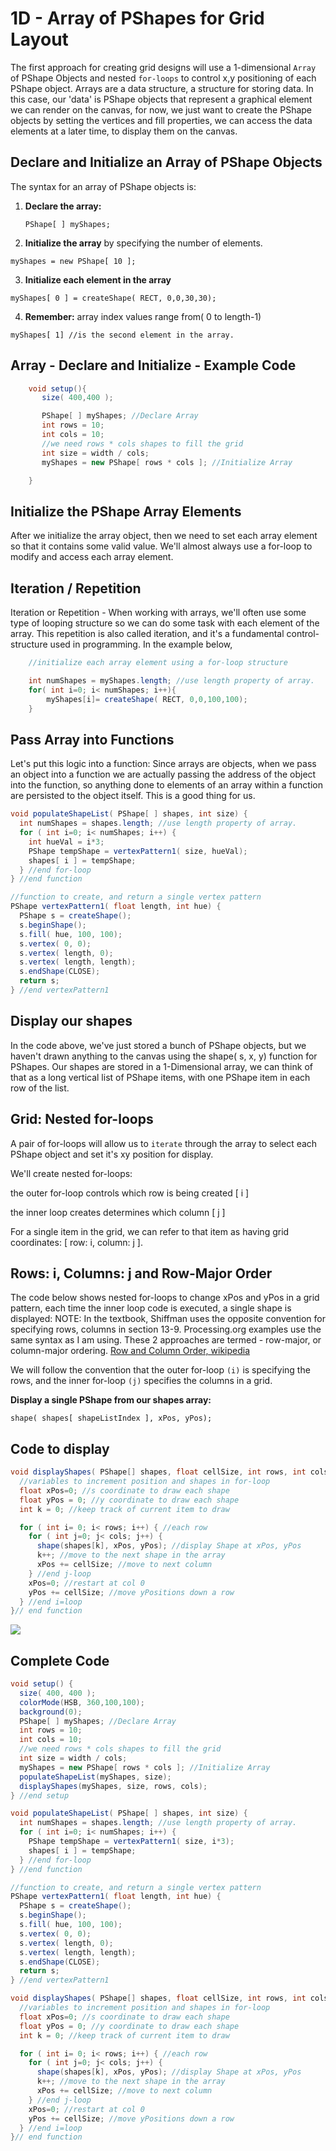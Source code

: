 # 1D - Array of PShapes for Grid Layout

The first approach for creating grid designs will use a 1-dimensional `Array` of PShape Objects and nested `for-loops` to control x,y positioning of each PShape object. Arrays are a data structure, a structure for storing data. In this case, our 'data' is PShape objects that represent a graphical element we can render on the canvas, for now, we just want to create the PShape objects by setting the vertices and fill properties, we can access the data elements at a later time, to display them on the canvas.

## Declare and Initialize an Array of PShape Objects

The syntax for an array of PShape objects is:

1. **Declare the array:** 

   `PShape[ ] myShapes;`

2.  **Initialize the array** by specifying the number of elements.

   `myShapes = new PShape[ 10 ];`

3.  **Initialize each element in the array**

   `myShapes[ 0 ] = createShape( RECT, 0,0,30,30);`

4.  **Remember:**  array index values range from\( 0 to length-1\)

   `myShapes[ 1] //is the second element in the array.`

## Array - Declare and Initialize - Example Code

```java
    void setup(){
       size( 400,400 );   

       PShape[ ] myShapes; //Declare Array
       int rows = 10;
       int cols = 10;
       //we need rows * cols shapes to fill the grid
       int size = width / cols; 
       myShapes = new PShape[ rows * cols ]; //Initialize Array

    }
```

## Initialize the PShape Array Elements

After we initialize the array object, then we need to set each array element so that it contains some valid value. We'll almost always use a for-loop to modify and access each array element.

## Iteration / Repetition

Iteration or Repetition - When working with arrays, we'll often use some type of looping structure so we can do some task with each element of the array. This repetition is also called iteration, and it's a fundamental control-structure used in programming. In the example below,

```java
    //initialize each array element using a for-loop structure

    int numShapes = myShapes.length; //use length property of array.
    for( int i=0; i< numShapes; i++){
        myShapes[i]= createShape( RECT, 0,0,100,100);
    }
```

## Pass Array into Functions

Let's put this logic into a function: Since arrays are objects, when we pass an object into a function we are actually passing the address of the object into the function, so anything done to elements of an array within a function are persisted to the object itself. This is a good thing for us.

```java
void populateShapeList( PShape[ ] shapes, int size) {
  int numShapes = shapes.length; //use length property of array.
  for ( int i=0; i< numShapes; i++) {
    int hueVal = i*3;
    PShape tempShape = vertexPattern1( size, hueVal);
    shapes[ i ] = tempShape;
  } //end for-loop
} //end function

//function to create, and return a single vertex pattern
PShape vertexPattern1( float length, int hue) {
  PShape s = createShape();
  s.beginShape();
  s.fill( hue, 100, 100);
  s.vertex( 0, 0);
  s.vertex( length, 0);
  s.vertex( length, length);
  s.endShape(CLOSE);
  return s;
} //end vertexPattern1
```

## Display our shapes

In the code above, we've just stored a bunch of PShape objects, but we haven't drawn anything to the canvas using the shape\( s, x, y\) function for PShapes. Our shapes are stored in a 1-Dimensional array, we can think of that as a long vertical list of PShape items, with one PShape item in each row of the list.

## Grid: Nested for-loops

A pair of for-loops will allow us to `iterate` through the array to select each PShape object and set it's xy position for display.

We'll create nested for-loops:

the outer for-loop controls which row is being created \[ i \]

the inner loop creates determines which column \[ j \]

For a single item in the grid, we can refer to that item as having grid coordinates: \[ row: i, column: j \].

## Rows: i,  Columns:  j  and Row-Major Order

The code below shows nested for-loops to change xPos and yPos in a grid pattern, each time the inner loop code is executed, a single shape is displayed: NOTE: In the textbook, Shiffman uses the opposite convention for specifying rows, columns in section 13-9. Processing.org examples use the same syntax as I am using. These 2 approaches are termed - row-major, or column-major ordering. [Row and Column Order, wikipedia ](https://en.wikipedia.org/wiki/Row-_and_column-major_order)

We will follow the convention that the outer for-loop `(i)` is specifying the rows, and the inner for-loop `(j)` specifies the columns in a grid.

**Display a single PShape from our shapes array:**

`shape( shapes[ shapeListIndex ], xPos, yPos);`

## Code to display

```java
void displayShapes( PShape[] shapes, float cellSize, int rows, int cols) {
  //variables to increment position and shapes in for-loop
  float xPos=0; //s coordinate to draw each shape
  float yPos = 0; //y coordinate to draw each shape
  int k = 0; //keep track of current item to draw

  for ( int i= 0; i< rows; i++) { //each row
    for ( int j=0; j< cols; j++) {
      shape(shapes[k], xPos, yPos); //display Shape at xPos, yPos
      k++; //move to the next shape in the array
      xPos += cellSize; //move to next column
    } //end j-loop
    xPos=0; //restart at col 0
    yPos += cellSize; //move yPositions down a row
  } //end i=loop
}// end function
```

![](../../.gitbook/assets/screen-shot-2018-09-26-at-7.28.10-am.png)

## Complete Code

```java
void setup() {
  size( 400, 400 );
  colorMode(HSB, 360,100,100);
  background(0);
  PShape[ ] myShapes; //Declare Array
  int rows = 10;
  int cols = 10;
  //we need rows * cols shapes to fill the grid
  int size = width / cols;
  myShapes = new PShape[ rows * cols ]; //Initialize Array
  populateShapeList(myShapes, size);
  displayShapes(myShapes, size, rows, cols);
} //end setup

void populateShapeList( PShape[ ] shapes, int size) {
  int numShapes = shapes.length; //use length property of array.
  for ( int i=0; i< numShapes; i++) {
    PShape tempShape = vertexPattern1( size, i*3);
    shapes[ i ] = tempShape;
  } //end for-loop
} //end function

//function to create, and return a single vertex pattern
PShape vertexPattern1( float length, int hue) {
  PShape s = createShape();
  s.beginShape();
  s.fill( hue, 100, 100);
  s.vertex( 0, 0);
  s.vertex( length, 0);
  s.vertex( length, length);
  s.endShape(CLOSE);
  return s;
} //end vertexPattern1

void displayShapes( PShape[] shapes, float cellSize, int rows, int cols) {
  //variables to increment position and shapes in for-loop
  float xPos=0; //s coordinate to draw each shape
  float yPos = 0; //y coordinate to draw each shape
  int k = 0; //keep track of current item to draw

  for ( int i= 0; i< rows; i++) { //each row
    for ( int j=0; j< cols; j++) {
      shape(shapes[k], xPos, yPos); //display Shape at xPos, yPos
      k++; //move to the next shape in the array
      xPos += cellSize; //move to next column
    } //end j-loop
    xPos=0; //restart at col 0
    yPos += cellSize; //move yPositions down a row
  } //end i=loop
}// end function
```

